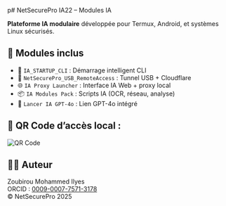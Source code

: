 p# NetSecurePro IA22 – Modules IA

**Plateforme IA modulaire** développée pour Termux, Android, et systèmes Linux sécurisés.

## 🔧 Modules inclus

- 🧠 `IA_STARTUP_CLI` : Démarrage intelligent CLI
- 🔐 `NetSecurePro_USB_RemoteAccess` : Tunnel USB + Cloudflare
- 🌐 `IA Proxy Launcher` : Interface IA Web + proxy local
- 📦 `IA Modules Pack` : Scripts IA (OCR, réseau, analyse)
- 💬 `Lancer IA GPT-4o` : Lien GPT-4o intégré

## 📲 QR Code d’accès local :
![QR Code](qr_code.png)

## 🧑‍💻 Auteur
Zoubirou Mohammed Ilyes  
ORCID : [0009-0007-7571-3178](https://orcid.org/0009-0007-7571-3178)  
© NetSecurePro 2025
